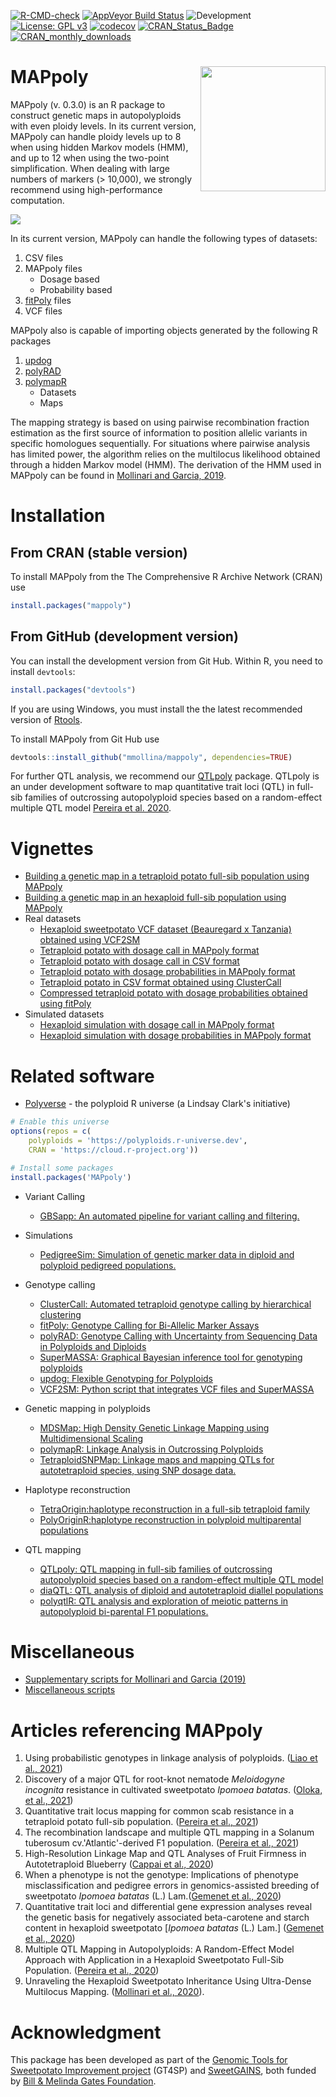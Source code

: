 [![R-CMD-check](https://github.com/mmollina/MAPpoly/workflows/R-CMD-check/badge.svg)](https://github.com/mmollina/mappoly/actions)
[![AppVeyor Build Status](https://ci.appveyor.com/api/projects/status/github/mmollina/mappoly?branch=master&svg=true)](https://ci.appveyor.com/project/mmollina/mappoly)
![Development](https://img.shields.io/badge/development-active-blue.svg)
[![License: GPL v3](https://img.shields.io/badge/License-GPL%20v3-blue.svg)](https://www.gnu.org/licenses/gpl-3.0)
[![codecov](https://codecov.io/github/mmollina/MAPpoly/branch/master/graphs/badge.svg)](https://codecov.io/github/mmollina/MAPpoly)
[![CRAN_Status_Badge](http://www.r-pkg.org/badges/version/mappoly)](https://cran.r-project.org/package=mappoly)
[![CRAN_monthly_downloads](https://cranlogs.r-pkg.org/badges/mappoly)](https://cranlogs.r-pkg.org/badges/mappoly)

<!-- ![](https://raw.githubusercontent.com/mmollina/MAPpoly/master/mappoly_hexsticker.png) -->

# MAPpoly <img src="https://raw.githubusercontent.com/mmollina/MAPpoly/main/hex.png" align="right" width="200" />

MAPpoly (v. 0.3.0) is an R package to construct genetic maps in autopolyploids with even ploidy levels. In its current version, MAPpoly can handle ploidy levels up to 8 when using hidden Markov models (HMM), and up to 12 when using the two-point simplification. When dealing with large numbers of markers (> 10,000), we strongly recommend using high-performance computation. 

![](https://raw.githubusercontent.com/mmollina/MAPpoly/master/mappoly.gif)


In its current version, MAPpoly can handle the following types of datasets:

1. CSV files 
2. MAPpoly files
    - Dosage based
    - Probability based
3. [fitPoly](https://CRAN.R-project.org/package=fitPoly) files
4. VCF files

MAPpoly also is capable of importing objects generated by the following R packages 

1. [updog](https://CRAN.R-project.org/package=updog)
2. [polyRAD](https://CRAN.R-project.org/package=polyRAD)
3. [polymapR](https://CRAN.R-project.org/package=polymapR)
    - Datasets
    - Maps

The mapping strategy is based on using pairwise recombination fraction estimation as the first source of information to position allelic variants in specific homologues sequentially. For situations where pairwise analysis has limited power, the algorithm relies on the multilocus likelihood obtained through a hidden Markov model (HMM). The derivation of the HMM used in MAPpoly can be found in [Mollinari and Garcia, 2019](https://doi.org/10.1534/g3.119.400378). 

# Installation

## From CRAN (stable version)

To install MAPpoly from the The Comprehensive R Archive Network (CRAN) use

```R
install.packages("mappoly")
```

## From GitHub (development version)

You can install the development version from Git Hub. Within R, you need to install `devtools`:

```R
install.packages("devtools")
```

If you are using Windows, you must install the the latest recommended version of [Rtools](https://cran.r-project.org/bin/windows/Rtools/).

To install MAPpoly from Git Hub use

```R
devtools::install_github("mmollina/mappoly", dependencies=TRUE)
```

For further QTL analysis, we recommend our [QTLpoly](https://github.com/guilherme-pereira/QTLpoly) package. QTLpoly is an under development software to map quantitative trait loci (QTL) in full-sib families of outcrossing autopolyploid species based on a random-effect multiple QTL model [Pereira et al. 2020](https://doi.org/10.1534/genetics.120.303080). 

# Vignettes
* [Building a genetic map in a tetraploid potato full-sib population using MAPpoly](https://rpubs.com/mmollin/tetra_mappoly_vignette)
* [Building a genetic map in an hexaploid full-sib population using MAPpoly](https://mmollina.github.io/tutorials/hexa_fake/haxaploid_map_construction.html)
* Real datasets
  * [Hexaploid sweetpotato VCF dataset (Beauregard x Tanzania) obtained using VCF2SM](https://github.com/mmollina/MAPpoly_vignettes/tree/master/data/BT)
  * [Tetraploid potato with dosage call in MAPpoly format](https://github.com/mmollina/MAPpoly_vignettes/blob/master/data/SolCAP_dosage)
  * [Tetraploid potato with dosage call in CSV format](https://github.com/mmollina/MAPpoly_vignettes/blob/master/data/tetra_solcap.csv)
  * [Tetraploid potato with dosage probabilities in MAPpoly format](https://github.com/mmollina/MAPpoly_vignettes/blob/master/data/SolCAP)
  * [Tetraploid potato in CSV format obtained using ClusterCall](https://raw.githubusercontent.com/mmollina/B2721_map/master/cluster_call/B2721_CC.csv)
  * [Compressed tetraploid potato with dosage probabilities obtained using fitPoly](https://github.com/mmollina/SCRI/raw/main/data/fitpoly_tetra_call/B2721_scores.zip)
* Simulated datasets
   * [Hexaploid simulation with dosage call in MAPpoly format](https://github.com/mmollina/MAPpoly_vignettes/blob/master/data/hexafake)
   * [Hexaploid simulation with dosage probabilities in MAPpoly format](https://github.com/mmollina/MAPpoly_vignettes/blob/master/data/hexafake_geno_dist)
   
  
# Related software

* [Polyverse](https://polyploids.r-universe.dev/ui#builds) - the polyploid R universe (a Lindsay Clark's initiative)
```R
# Enable this universe
options(repos = c(
    polyploids = 'https://polyploids.r-universe.dev',
    CRAN = 'https://cloud.r-project.org'))

# Install some packages
install.packages('MAPpoly')
```

* Variant Calling
  *  [GBSapp: An automated pipeline for variant calling and filtering.](https://github.com/bodeolukolu/GBSapp)

* Simulations
  * [PedigreeSim: Simulation of genetic marker data in diploid and polyploid pedigreed populations.](https://www.wur.nl/en/show/Software-PedigreeSim.htm)

* Genotype calling
  * [ClusterCall: Automated tetraploid genotype calling by hierarchical clustering](https://potatobreeding.cals.wisc.edu/software/)
  * [fitPoly: Genotype Calling for Bi-Allelic Marker Assays](https://CRAN.R-project.org/package=fitPoly)
  * [polyRAD: Genotype Calling with Uncertainty from Sequencing Data in Polyploids and Diploids](https://CRAN.R-project.org/package=polyRAD)
  * [SuperMASSA: Graphical Bayesian inference tool for genotyping polyploids](https://bitbucket.org/orserang/supermassa)
  * [updog: Flexible Genotyping for Polyploids](https://CRAN.R-project.org/package=updog)
  * [VCF2SM: Python script that integrates VCF files and SuperMASSA](https://github.com/guilherme-pereira/vcf2sm)
 
* Genetic mapping in polyploids
  * [MDSMap: High Density Genetic Linkage Mapping using Multidimensional Scaling](https://CRAN.R-project.org/package=MDSMap)
  * [polymapR: Linkage Analysis in Outcrossing Polyploids](https://CRAN.R-project.org/package=polymapR)
  * [TetraploidSNPMap: Linkage maps and mapping QTLs for autotetraploid species, using SNP dosage data.](https://www.bioss.ac.uk/knowledge/tetraploidmap/)
  
  
* Haplotype reconstruction
  * [TetraOrigin:haplotype reconstruction in a full-sib tetraploid family](https://github.com/chaozhi/TetraOrigin)
  * [PolyOriginR:haplotype reconstruction in polyploid multiparental populations](https://github.com/chaozhi/PolyOriginR)

* QTL mapping
  * [QTLpoly: QTL mapping in full-sib families of outcrossing autopolyploid species based on a random-effect multiple QTL model](https://cran.r-project.org/package=qtlpoly)
  * [diaQTL: QTL analysis of diploid and autotetraploid diallel populations](https://github.com/jendelman/diaQTL)
  * [polyqtlR: QTL analysis and exploration of meiotic patterns in autopolyploid bi-parental F1 populations.](https://cran.r-project.org/web/packages/polyqtlR/index.html)

# Miscellaneous
* [Supplementary scripts for Mollinari and Garcia (2019)](https://github.com/mmollina/Autopolyploid_Linkage)
* [Miscellaneous scripts](https://github.com/mmollina/MAPpoly_vignettes/blob/master/README.md)

# Articles referencing MAPpoly

1. Using probabilistic genotypes in linkage analysis of polyploids. ([Liao et al., 2021](https://doi.org/10.1007/s00122-021-03834-x))
2. Discovery of a major QTL for root-knot nematode *Meloidogyne incognita* resistance in cultivated sweetpotato *Ipomoea batatas*. ([Oloka, et al., 2021](https://doi.org/10.1007/s00122-021-03797-z))
3. Quantitative trait locus mapping for common scab resistance in a tetraploid potato full-sib population. ([Pereira et al., 2021](https://doi.org/10.1094/PDIS-10-20-2270-RE))
4. The recombination landscape and multiple QTL mapping in a Solanum tuberosum cv.'Atlantic'-derived F1 population. ([Pereira et al., 2021](https://doi.org/10.1101/2020.08.24.265397))
5. High-Resolution Linkage Map and QTL Analyses of Fruit Firmness in Autotetraploid Blueberry ([Cappai et al., 2020](https://doi.org/10.3389/fpls.2020.562171))
6. When a phenotype is not the genotype: Implications of phenotype misclassification and pedigree errors in genomics-assisted breeding of sweetpotato *Ipomoea batatas* (L.) Lam.([Gemenet et al., 2020](https://doi.org/10.1101/747469 ))
7. Quantitative trait loci and differential gene expression analyses reveal the genetic basis for negatively associated beta-carotene and starch content in hexaploid sweetpotato [*Ipomoea batatas* (L.) Lam.] ([Gemenet et al., 2020](https://doi.org/10.1007/s00122-019-03437-7))
8. Multiple QTL Mapping in Autopolyploids: A Random-Effect Model Approach with Application in a Hexaploid Sweetpotato Full-Sib Population. ([Pereira et al., 2020](https://doi.org/10.1534/genetics.120.303080))
9. Unraveling the Hexaploid Sweetpotato Inheritance Using Ultra-Dense Multilocus Mapping. ([Mollinari et al., 2020](https://doi.org/10.1534/g3.119.400620)).

# Acknowledgment

This package has been developed as part of the [Genomic Tools for Sweetpotato Improvement project](https://sweetpotatogenomics.cals.ncsu.edu/) (GT4SP) and [SweetGAINS](https://cgspace.cgiar.org/handle/10568/106838), both funded by [Bill & Melinda Gates Foundation](https://www.gatesfoundation.org/).
